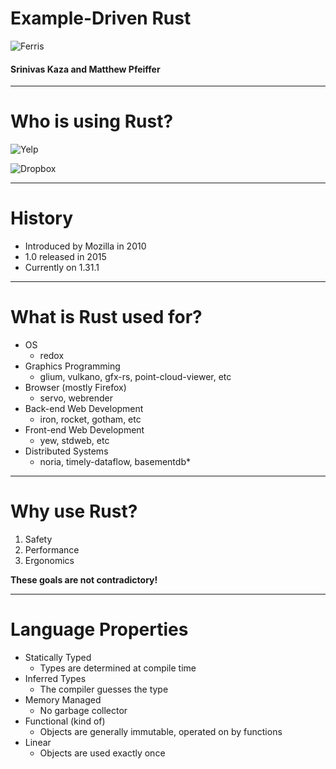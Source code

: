 # Example-Driven Rust #

![Ferris](http://rustacean.net/assets/rustacean-orig-noshadow.png)

#### Srinivas Kaza and Matthew Pfeiffer ####

---

# Who is using Rust? #

![Yelp](https://s3-media2.fl.yelpcdn.com/assets/srv0/styleguide/1ea40efd80f5/assets/img/brand_guidelines/yelp_fullcolor.png)

![Dropbox](https://upload.wikimedia.org/wikipedia/commons/thumb/7/74/Dropbox_logo_%282013%29.svg/858px-Dropbox_logo_%282013%29.svg.png)

---

# History #

* Introduced by Mozilla in 2010
* 1.0 released in 2015
* Currently on 1.31.1

---

# What is Rust used for? #

* OS
  * redox 
* Graphics Programming
  * glium, vulkano, gfx-rs, point-cloud-viewer, etc
* Browser (mostly Firefox)
  * servo, webrender
* Back-end Web Development
  * iron, rocket, gotham, etc
* Front-end Web Development
  * yew, stdweb, etc
* Distributed Systems
  * noria, timely-dataflow, basementdb*

---

# Why use Rust? #

1. Safety
2. Performance
3. Ergonomics

**These goals are not contradictory!**

---

# Language Properties #

* Statically Typed
  * Types are determined at compile time
* Inferred Types
  * The compiler guesses the type
* Memory Managed
  * No garbage collector
* Functional (kind of)
  * Objects are generally immutable, operated on by functions
* Linear
  * Objects are used exactly once

